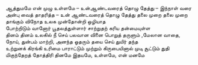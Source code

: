 
ஆத்துமமே என் முழு உள்ளமே – உன்ஆண்டவரைத் தொழு தேத்து – இந்நாள் வரை
அன்பு வைத் தாதரித்த – உன்
ஆண்டவரைத் தொழு தேத்து
தலை முறை தலை முறை தாங்கும் விநோத
உலக முன்தோன்றி ஒழியாத       
போற்றிடும் வானோர் பூதலத்துள்ளார்
சாற்றுதற் கரிய தன்மையுள்ள      
தினம் தினம் உலகில் நீ செய் பலவான
வினை பொறுத் தருளும் ,மேலான 
வாதை, நோய், துன்பம் மாற்றி, அனந்த
ஓதரும் தயை செய் துயிர் தந்த    
உற்றுனக் கிரங்கி உரிமை பாராட்டும்
முற்றும் கிருபையினால் முடி சூட்டும் 
துதி மிகுந்தேறத் தோத்திரி தினமே
இதயமே, உள்ளமே, என் மனமே    


